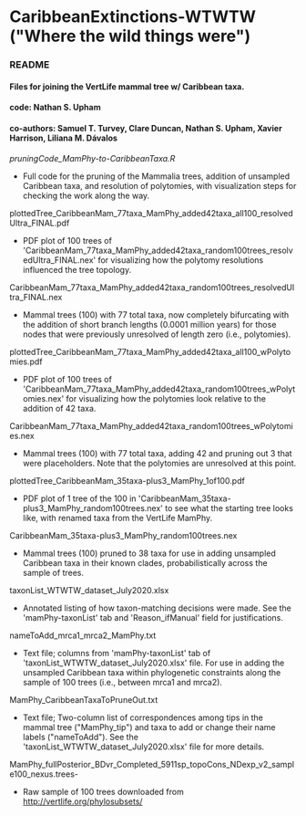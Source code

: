 # CaribbeanExtinctions-WTWTW ("Where the wild things were")

### README
#### Files for joining the VertLife mammal tree w/ Caribbean taxa.
#### code: Nathan S. Upham
#### co-authors: Samuel T. Turvey, Clare Duncan, Nathan S. Upham, Xavier Harrison, Liliana M. Dávalos

_pruningCode_MamPhy-to-CaribbeanTaxa.R_
- Full code for the pruning of the Mammalia trees, addition of unsampled Caribbean taxa, and resolution of polytomies, with visualization steps for checking the work along the way.

plottedTree_CaribbeanMam_77taxa_MamPhy_added42taxa_all100_resolvedUltra_FINAL.pdf
- PDF plot of 100 trees of 'CaribbeanMam_77taxa_MamPhy_added42taxa_random100trees_resolvedUltra_FINAL.nex' for visualizing how the polytomy resolutions influenced the tree topology.

CaribbeanMam_77taxa_MamPhy_added42taxa_random100trees_resolvedUltra_FINAL.nex
- Mammal trees (100) with 77 total taxa, now completely bifurcating with the addition of short branch lengths (0.0001 million years) for those nodes that were previously unresolved of length zero (i.e., polytomies). 

plottedTree_CaribbeanMam_77taxa_MamPhy_added42taxa_all100_wPolytomies.pdf
- PDF plot of 100 trees of 'CaribbeanMam_77taxa_MamPhy_added42taxa_random100trees_wPolytomies.nex' for visualizing how the polytomies look relative to the addition of 42 taxa.

CaribbeanMam_77taxa_MamPhy_added42taxa_random100trees_wPolytomies.nex
- Mammal trees (100) with 77 total taxa, adding 42 and pruning out 3 that were placeholders. Note that the polytomies are unresolved at this point.

plottedTree_CaribbeanMam_35taxa-plus3_MamPhy_1of100.pdf
- PDF plot of 1 tree of the 100 in 'CaribbeanMam_35taxa-plus3_MamPhy_random100trees.nex' to see what the starting tree looks like, with renamed taxa from the VertLife MamPhy.

CaribbeanMam_35taxa-plus3_MamPhy_random100trees.nex
- Mammal trees (100) pruned to 38 taxa for use in adding unsampled Caribbean taxa in their known clades, probabilistically across the sample of trees.

taxonList_WTWTW_dataset_July2020.xlsx
- Annotated listing of how taxon-matching decisions were made.  See the 'mamPhy-taxonList' tab and 'Reason_ifManual' field for justifications.

nameToAdd_mrca1_mrca2_MamPhy.txt
- Text file; columns from 'mamPhy-taxonList' tab of 'taxonList_WTWTW_dataset_July2020.xlsx' file. For use in adding the unsampled Caribbean taxa within phylogenetic constraints along the sample of 100 trees (i.e., between mrca1 and mrca2).

MamPhy_CaribbeanTaxaToPruneOut.txt
- Text file; Two-column list of correspondences among tips in the mammal tree ("MamPhy_tip") and taxa to add or change their name labels ("nameToAdd"). See the 'taxonList_WTWTW_dataset_July2020.xlsx' file for more details.

MamPhy_fullPosterior_BDvr_Completed_5911sp_topoCons_NDexp_v2_sample100_nexus.trees- 
- Raw sample of 100 trees downloaded from http://vertlife.org/phylosubsets/


